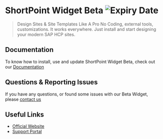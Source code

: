 # ShortPoint Widget Beta ![Expiry Date](https://img.shields.io/badge/Expires%20On-2016--07--31-yellow.svg)
> Design Sites & Site Templates Like A Pro
No Coding, external tools, customizations. It works everywhere. Just install and start designing your modern SAP HCP sites.


## Documentation

To know how to install, use and update ShortPoint Widget Beta, check out our [Documentation](//github.com/ShortPoint/shortpoint-widget-beta/wiki)

## Questions & Reporting Issues

If you have any questions, or found some issues with our Beta Widget, please [contact us](http://support.shortpoint.com/support/tickets/new)


## Useful Links

* [Official Website](http://www.shortpoint.com/)
* [Support Portal](http://support.shortpoint.com/)
